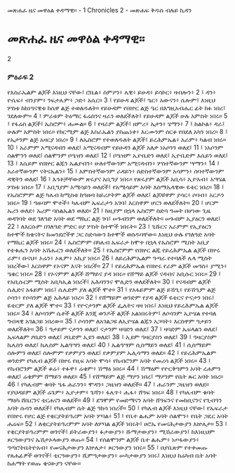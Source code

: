 ﻿
 መጽሐፈ ዜና መዋዕል ቀዳማዊ። - 1 Chronicles 2 - መጽሐፍ ቅዱስ ብሉይ ኪዳን
#  መጽሐፈ ዜና መዋዕል ቀዳማዊ።
2
### ምዕራፍ 2
የእስራኤልም ልጆች እነዚህ ናቸው፤ ሮቤል፥ ስምዖን፥ ሌዊ፥ ይሁዳ፥ ይሳኮር፥ ዛብሎን፥
2 ፤ ዳን፥ ዮሴፍ፥ ብንያም፥ ንፍታሌም፥ ጋድ፥ አሴር።
3 ፤ የይሁዳ ልጆች፤ ዔር፥ አውናን፥ ሴሎም፤ እነዚህ ሦስቱ ከከነዓናዊቱ ከሴዋ ልጅ ተወለዱለት። የይሁዳም የበኵር ልጅ ዔር በእግዚአብሔር ፊት ክፉ ነበረ፤ ገደለውም።
4 ፤ ምራቱም ትዕማር ፋሬስንና ዛራን ወለደችለት፤ የይሁዳም ልጆች ሁሉ አምስት ነበሩ።
5 ፤ የፋሬስ ልጆች፤ ኤስሮም፥ ሐሙል።
6 ፤ የዛራም ልጆች፤ ዘምሪ፥ ኤታን፥ ሄማን፥
7 ፤ ከልኮል፥ ዳራ፤ ሁሉም አምስት ነበሩ። የከርሚም ልጅ እስራኤልን ያስጨነቀ፥ እርሙንም ሰርቆ የበደለ አካን ነበረ።
8 ፤ የኤታንም ልጅ አዛርያ ነበረ።
9 ፤ ለኤስሮም የተወለዱለት ልጆች፤ ይረሕምኤል፥ አራም፥ ካልብ ነበሩ።
10 ፤ አራምም አሚናዳብን ወለደ፤ አሚናዳብም የይሁዳን ልጆች አለቃ ነአሶንን ወለደ፤
11 ፤ ነአሶንም ሰልሞንን ወለደ፤ ሰልሞንም ቦዔዝን ወለደ፤
12 ፤ ቦዔዝም ኢዮቤድን ወለደ፤ ኢዮቤድም እሴይን ወለደ፤
13 ፤ እሴይም የበኵር ልጁን ኤልያብን፥ ሁለተኛውንም አሚናዳብን፥ ሦስተኛውንም ሣማን፥
14 ፤ አራተኛውንም ናትናኤልን፥
15 ፤ አምስተኛውንም ራዳይን፥ ስድስተኛውንም አሳምን፥ ሰባተኛውንም ዳዊትን ወለደ፤
16 ፤ እኅቶቻቸውም ጽሩያና አቢግያ ነበሩ። የጽሩያም ልጆች አቢሳ፥ ኢዮአብ፥ አሣሄል ሦስቱ ነበሩ።
17 ፤ አቢግያም አሜሳይን ወለደች፤ የአሜሳይም አባት እስማኤላዊው ዬቴር ነበረ።
18 ፤ የኤስሮምም ልጅ ካሌብ ከሚስቱ ከዓዙባ ከይሪዖትም ልጆች ወለደ፤ ልጆቹዋም ያሳር፥ ሶባብ፥ አርዶን ነበሩ።
19 ፤ ዓዙባም ሞተች፥ ካሌብም ኤፍራታን አገባ፤ እርስዋም ሆርን ወለደችለት።
20 ፤ ሆርም ኡሪን ወለደ፥ ኡሪም ባስልኤልን ወለደ።
21 ፤ ከዚያም በኋላ ኤስሮም ስድሳ ዓመት በሆነው ጊዜ ወዳገባት ወደ ገለዓድ አባት ወደ ማኪር ልጅ ገባ፤ ሠጉብንም ወለደችለት። ሠጉብም ኢያዕርን ወለደ፤
22 ፤ ለእርሱም በገለዓድ ምድር ሀያ ሦስት ከተሞች ነበሩት።
23 ፤ ጌሹርና አራምም የኢያዕርን ከተሞች ከቄናትና ከመንደሮችዋ ጋር ስድሳውን ከተሞች ወሰዱባቸው። እነዚህ ሁሉ የገለዓድ አባት የማኪር ልጆች ነበሩ።
24 ፤ ኤስሮምም በካሌብ ኤፍራታ ከሞተ በኋላ የኤስሮም ሚስት አቢያ የቴቁሔን አባት አሽሑርን ወለደችለት።
25 ፤ የኤስሮምም የበኵር ልጁ የይረሕምኤል ልጆች በኵሩ ራም፥ ቡናህ፥ ኦሬን፥ ኦጼም፥ አኪያ ነበሩ።
26 ፤ ለይረሕምኤልም ዓጣራ የተባለች ሌላ ሚስት ነበረችው፤ እርስዋም የኦናም እናት ነበረች።
27 ፤ የይረሕምኤል የበኵሩ የራም ልጆች መዓስ፥ ያሚን፥ ዔቄር ነበሩ።
28 ፤ የኦናምም ልጆች ሸማይና ያዳ ነበሩ። የሸማይ ልጆች ናዳብና አቢሱር ነበሩ።
29 ፤ የአቢሱርም ሚስት አቢካኢል ነበረች፤ አሕባንንና ሞሊድን ወለደችለት።
30 ፤ የናዳብም ልጆች ሴሊድና አፋይም ነበሩ፤ ሴሌድም ያለ ልጆች ሞተ።
31 ፤ የአፋይምም ልጅ ይሽዒ፥ የይሽዒም ልጅ ሶሳን፥ የሶሳንም ልጅ አሕላይ ነበረ።
32 ፤ የሸማይም ወንድም የያዳ ልጆች ዬቴርና ዮናታን ነበሩ፤ ዬቴርም ያለ ልጆች ሞተ።
33 ፤ የዮናታንም ልጆች ፌሌትና ዛዛ ነበሩ፤ እነዚህ የይረሕምኤል ልጆች ነበሩ።
34 ፤ ለሶሳንም ሴቶች ልጆች እንጂ ወንዶች ልጆች አልነበሩትም፤ ለሶሳንም ኢዮሄል የተባለ ግብጻዊ አገልጋይ ነበረው።
35 ፤ ሶሳንም ለአገልጋዩ ለኢዮሄል ልጁን አጋባት፥ እርስዋም ዓታይን ወለደችለት።
36 ፤ ዓታይም ናታንን ወለደ፤ ናታንም ዛባድን ወለደ፤
37 ፤ ዛባድም ኤፍላልን ወለደ፤ ኤፍላልም ዖቤድን ወለደ፤ ዖቤድም ኢዩን ወለደ፤
38 ፤ ኢዩም ዓዛርያስን ወለደ፤
39 ፤ ዓዛርያስም ኬሌስን ወለደ፤ ኬሌስም ኤልዓሣን ወለደ፤
40 ፤ ኤልዓሣም ሲስማይን ወለደ፤
41 ፤ ሲስማይም ሰሎምን ወለደ፤ ሰሎምም የቃምያን ወለደ፤ የቃምያም ኤሊሳማን ወለደ።
42 ፤ የይረሕምኤልም ወንድም የካሌብ ልጆች በኵሩ የዚፍ አባት ሞሳ፥ የኬብሮንም አባት የመሪሳ ልጆች ነበሩ።
43 ፤ የኬብሮንም ልጆች ቆሬ፥ ተፉዋ፥ ሬቄም፥ ሽማዕ ነበሩ።
44 ፤ ሽማዕም የዮርቅዓምን አባት ረሐምን ወለደ፤ ሬቄምም ሸማይን ወለደ።
45 ፤ የሸማይም ልጅ ማዖን ነበረ፤ ማዖንም የቤት ጹር አባት ነበረ።
46 ፤ የካሌብም ቁባት ዔፋ ሐራንን፥ ሞዳን፥ ጋዜዝን ወለደች።
47 ፤ ሐራንም ጋዜዝን ወለደ። የያህዳይም ልጆች ሬጌም፥ ኢዮታም፥ ጌሻን፥ ፋሌጥ፥ ሔፋ፥ ሸዓፍ ነበሩ።
48 ፤ የካሌብም ቁባት ማዕካ ሸቤርንና ቲርሐናን ወለደች።
49 ፤ ደግሞም የመድማናን አባት ሸዓፍንና የመክቢናንና የጊብዓን አባት ሱሳን ወለደች፤ የካሌብም ሴት ልጅ ዓክሳ ነበረች።
50 ፤ የካሌብ ልጆች እነዚህ ናቸው፤ የኤፍራታ የበኵሩ የሆር ልጅ የቂርያትይዓሪም አባት ሦባል፥
51 ፤ የቤተ ልሔም አባት ሰልሞን፥ የቤት ጋዴር አባት ሐሬፍ።
52 ፤ ለቂርያትይዓሪምም አባት ለሦባል ልጆች ነበሩት፤ ሀሮኤ የመናሕታውያን እኵሌታ።
53 ፤ የቂርያትይዓሪምም ወገኖች፤ ይትራውያን፥ ፉታውያን፥ ሹማታውያን፥ ሚሽራውያን፤ ከእነዚህም ጾርዓውያንና ኤሽታኦላውያን ወጡ።
54 ፤ የሰልሞንም ልጆች ቤተ ልሔም፥ ነጦፋውያን፥ ዓጣሮትቤትዮአብ፥ የመናሕታውያን እኵሌታ፥ ጾርዓውያን ነበሩ።
55 ፤ በያቤጽም የተቀመጡ የጸሐፊዎች ወገኖች፤ ቲርዓውያን፥ ሺምዓታውያን፥ ሡካታውያን ነበሩ፤ እነዚህ ከሬካብ ቤት አባት ከሐማት የወጡ ቄናውያን ናቸው።

